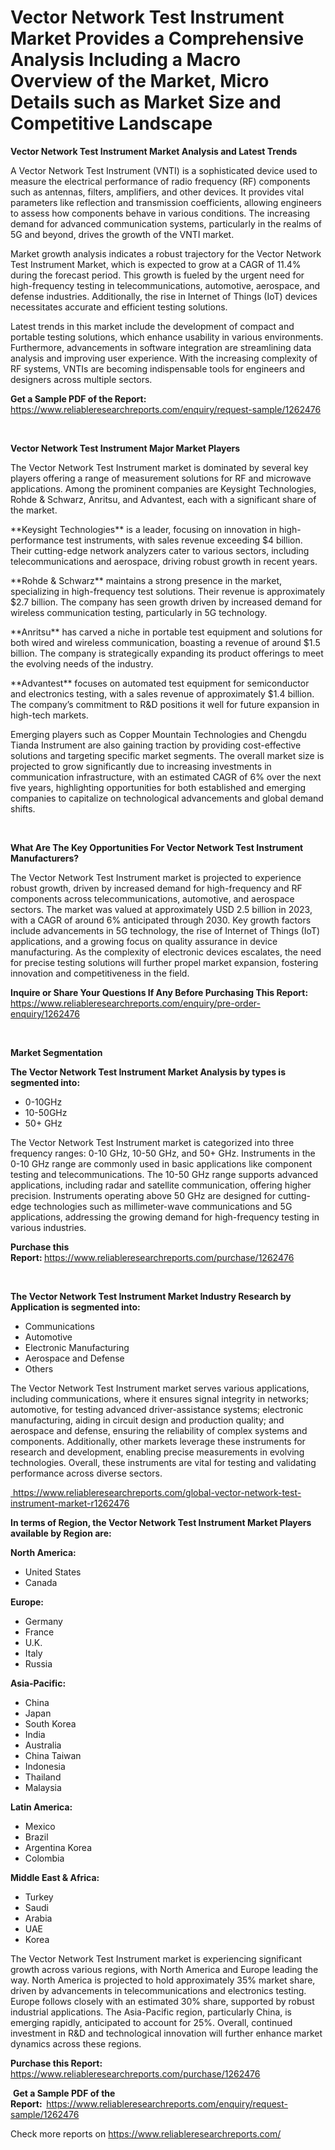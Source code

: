 <p><h1>Vector Network Test Instrument Market Provides a Comprehensive Analysis Including a Macro Overview of the Market, Micro Details such as Market Size and Competitive Landscape</h1></p><p><strong>Vector Network Test Instrument Market Analysis and Latest Trends</strong></p>
<p><p>A Vector Network Test Instrument (VNTI) is a sophisticated device used to measure the electrical performance of radio frequency (RF) components such as antennas, filters, amplifiers, and other devices. It provides vital parameters like reflection and transmission coefficients, allowing engineers to assess how components behave in various conditions. The increasing demand for advanced communication systems, particularly in the realms of 5G and beyond, drives the growth of the VNTI market.</p><p>Market growth analysis indicates a robust trajectory for the Vector Network Test Instrument Market, which is expected to grow at a CAGR of 11.4% during the forecast period. This growth is fueled by the urgent need for high-frequency testing in telecommunications, automotive, aerospace, and defense industries. Additionally, the rise in Internet of Things (IoT) devices necessitates accurate and efficient testing solutions.</p><p>Latest trends in this market include the development of compact and portable testing solutions, which enhance usability in various environments. Furthermore, advancements in software integration are streamlining data analysis and improving user experience. With the increasing complexity of RF systems, VNTIs are becoming indispensable tools for engineers and designers across multiple sectors.</p></p>
<p><strong>Get a Sample PDF of the Report:&nbsp;</strong> <a href="https://www.reliableresearchreports.com/enquiry/request-sample/1262476?utm_campaign=3585&utm_medium=2&utm_source=Github&utm_content=ia&utm_term=24032025&utm_id=vector-network-test-instrument">https://www.reliableresearchreports.com/enquiry/request-sample/1262476</a></p>
<p>&nbsp;</p>
<p><strong>Vector Network Test Instrument Major Market Players</strong></p>
<p><p>The Vector Network Test Instrument market is dominated by several key players offering a range of measurement solutions for RF and microwave applications. Among the prominent companies are Keysight Technologies, Rohde & Schwarz, Anritsu, and Advantest, each with a significant share of the market.</p><p>**Keysight Technologies** is a leader, focusing on innovation in high-performance test instruments, with sales revenue exceeding $4 billion. Their cutting-edge network analyzers cater to various sectors, including telecommunications and aerospace, driving robust growth in recent years.</p><p>**Rohde & Schwarz** maintains a strong presence in the market, specializing in high-frequency test solutions. Their revenue is approximately $2.7 billion. The company has seen growth driven by increased demand for wireless communication testing, particularly in 5G technology. </p><p>**Anritsu** has carved a niche in portable test equipment and solutions for both wired and wireless communication, boasting a revenue of around $1.5 billion. The company is strategically expanding its product offerings to meet the evolving needs of the industry.</p><p>**Advantest** focuses on automated test equipment for semiconductor and electronics testing, with a sales revenue of approximately $1.4 billion. The company’s commitment to R&D positions it well for future expansion in high-tech markets.</p><p>Emerging players such as Copper Mountain Technologies and Chengdu Tianda Instrument are also gaining traction by providing cost-effective solutions and targeting specific market segments. The overall market size is projected to grow significantly due to increasing investments in communication infrastructure, with an estimated CAGR of 6% over the next five years, highlighting opportunities for both established and emerging companies to capitalize on technological advancements and global demand shifts.</p></p>
<p>&nbsp;</p>
<p><strong>What Are The Key Opportunities For Vector Network Test Instrument Manufacturers?</strong></p>
<p><p>The Vector Network Test Instrument market is projected to experience robust growth, driven by increased demand for high-frequency and RF components across telecommunications, automotive, and aerospace sectors. The market was valued at approximately USD 2.5 billion in 2023, with a CAGR of around 6% anticipated through 2030. Key growth factors include advancements in 5G technology, the rise of Internet of Things (IoT) applications, and a growing focus on quality assurance in device manufacturing. As the complexity of electronic devices escalates, the need for precise testing solutions will further propel market expansion, fostering innovation and competitiveness in the field.</p></p>
<p><strong>Inquire or Share Your Questions If Any Before Purchasing This Report:</strong> <a href="https://www.reliableresearchreports.com/enquiry/pre-order-enquiry/1262476?utm_campaign=3585&utm_medium=2&utm_source=Github&utm_content=ia&utm_term=24032025&utm_id=vector-network-test-instrument">https://www.reliableresearchreports.com/enquiry/pre-order-enquiry/1262476</a></p>
<p>&nbsp;</p>
<p><strong>Market Segmentation</strong></p>
<p><strong>The Vector Network Test Instrument Market Analysis by types is segmented into:</strong></p>
<p><ul><li>0-10GHz</li><li>10-50GHz</li><li>50+ GHz</li></ul></p>
<p><p>The Vector Network Test Instrument market is categorized into three frequency ranges: 0-10 GHz, 10-50 GHz, and 50+ GHz. Instruments in the 0-10 GHz range are commonly used in basic applications like component testing and telecommunications. The 10-50 GHz range supports advanced applications, including radar and satellite communication, offering higher precision. Instruments operating above 50 GHz are designed for cutting-edge technologies such as millimeter-wave communications and 5G applications, addressing the growing demand for high-frequency testing in various industries.</p></p>
<p><strong>Purchase this Report:&nbsp;</strong><a href="https://www.reliableresearchreports.com/purchase/1262476?utm_campaign=3585&utm_medium=2&utm_source=Github&utm_content=ia&utm_term=24032025&utm_id=vector-network-test-instrument">https://www.reliableresearchreports.com/purchase/1262476</a></p>
<p>&nbsp;</p>
<p><strong>The Vector Network Test Instrument Market Industry Research by Application is segmented into:</strong></p>
<p><ul><li>Communications</li><li>Automotive</li><li>Electronic Manufacturing</li><li>Aerospace and Defense</li><li>Others</li></ul></p>
<p><p>The Vector Network Test Instrument market serves various applications, including communications, where it ensures signal integrity in networks; automotive, for testing advanced driver-assistance systems; electronic manufacturing, aiding in circuit design and production quality; and aerospace and defense, ensuring the reliability of complex systems and components. Additionally, other markets leverage these instruments for research and development, enabling precise measurements in evolving technologies. Overall, these instruments are vital for testing and validating performance across diverse sectors.</p></p>
<p><a href="https://www.reliableresearchreports.com/global-vector-network-test-instrument-market-r1262476?utm_campaign=3585&utm_medium=2&utm_source=Github&utm_content=ia&utm_term=24032025&utm_id=vector-network-test-instrument">&nbsp;https://www.reliableresearchreports.com/global-vector-network-test-instrument-market-r1262476</a></p>
<p><strong>In terms of Region, the Vector Network Test Instrument Market Players available by Region are:</strong></p>
<p>
    <p> <strong> North America: </strong>
        <ul>
            <li>United States</li>
            <li>Canada</li>
        </ul>
        </p> 
    <p> <strong> Europe: </strong>
        <ul>
            <li>Germany</li>
            <li>France</li>
            <li>U.K.</li>
            <li>Italy</li>
            <li>Russia</li>
        </ul>
        </p> 
    <p> <strong> Asia-Pacific: </strong>
        <ul>
            <li>China</li>
            <li>Japan</li>
            <li>South Korea</li>
            <li>India</li>
            <li>Australia</li>
            <li>China Taiwan</li>
            <li>Indonesia</li>
            <li>Thailand</li>
            <li>Malaysia</li>
        </ul>
        </p> 
    <p> <strong> Latin America: </strong>
        <ul>
            <li>Mexico</li>
            <li>Brazil</li>
            <li>Argentina Korea</li>
            <li>Colombia</li>
        </ul>
        </p> 
    <p> <strong> Middle East & Africa: </strong>
        <ul>
            <li>Turkey</li>
            <li>Saudi</li>
            <li>Arabia</li>
            <li>UAE</li>
            <li>Korea</li>
        </ul>
    </p>
    </p>
<p><p>The Vector Network Test Instrument market is experiencing significant growth across various regions, with North America and Europe leading the way. North America is projected to hold approximately 35% market share, driven by advancements in telecommunications and electronics testing. Europe follows closely with an estimated 30% share, supported by robust industrial applications. The Asia-Pacific region, particularly China, is emerging rapidly, anticipated to account for 25%. Overall, continued investment in R&D and technological innovation will further enhance market dynamics across these regions.</p></p>
<p><strong>Purchase this Report: </strong><a href="https://www.reliableresearchreports.com/purchase/1262476?utm_campaign=3585&utm_medium=2&utm_source=Github&utm_content=ia&utm_term=24032025&utm_id=vector-network-test-instrument">https://www.reliableresearchreports.com/purchase/1262476</a></p>
<p>&nbsp;<strong>Get a Sample PDF of the Report:&nbsp;&nbsp;</strong><a href="https://www.reliableresearchreports.com/enquiry/request-sample/1262476?utm_campaign=3585&utm_medium=2&utm_source=Github&utm_content=ia&utm_term=24032025&utm_id=vector-network-test-instrument">https://www.reliableresearchreports.com/enquiry/request-sample/1262476</a></p>
<p><strong></strong></p>
<p>Check more reports on <a href="https://www.reliableresearchreports.com/?utm_campaign=3585&utm_medium=2&utm_source=Github&utm_content=ia&utm_term=24032025&utm_id=vector-network-test-instrument">https://www.reliableresearchreports.com/</a></p>